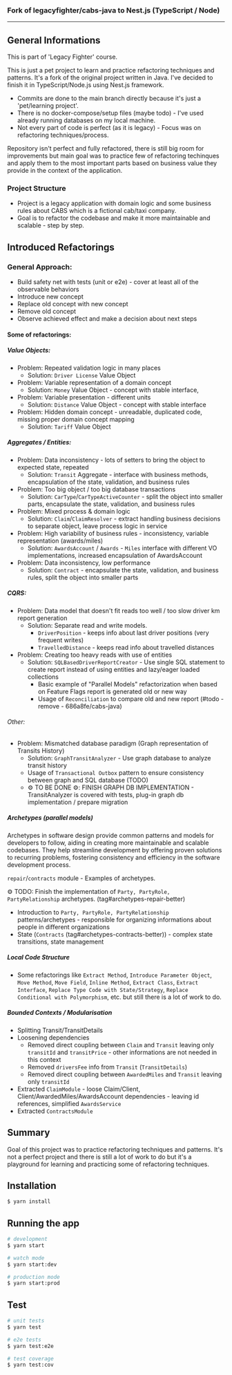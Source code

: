 ### Fork of legacyfighter/cabs-java to Nest.js (TypeScript / Node)

---

## General Informations

This is part of 'Legacy Fighter' course.

This is just a pet project to learn and practice refactoring techniques and patterns.
It's a fork of the original project written in Java. I've decided to finish it in TypeScript/Node.js using Nest.js framework.

- Commits are done to the main branch directly because it's just a 'pet/learning project'.
- There is no docker-compose/setup files (maybe todo) - I've used already running databases on my local machine.
- Not every part of code is perfect (as it is legacy) - Focus was on refactoring techniques/process.

Repository isn't perfect and fully refactored, there is still big room for improvements but main goal was to practice few of refactoring techinques and apply them to the most important parts based on business value they provide in the context of the application.

### Project Structure

- Project is a legacy application with domain logic and some business rules about CABS which is a fictional cab/taxi company.
- Goal is to refactor the codebase and make it more maintainable and scalable - step by step.

## Introduced Refactorings

### General Approach:

- Build safety net with tests (unit or e2e) - cover at least all of the observable behaviors
- Introduce new concept
- Replace old concept with new concept
- Remove old concept
- Observe achieved effect and make a decision about next steps

#### Some of refactorings:

##### Value Objects:

- Problem: Repeated validation logic in many places
  - Solution: `Driver License` Value Object
- Problem: Variable representation of a domain concept
  - Solution: `Money` Value Object - concept with stable interface,
- Problem: Variable presentation - different units
  - Solution: `Distance` Value Object - concept with stable interface
- Problem: Hidden domain concept - unreadable, duplicated code, missing proper domain concept mapping
  - Solution: `Tariff` Value Object

##### Aggregates / Entities:

- Problem: Data inconsistency - lots of setters to bring the object to expected state, repeated
  - Solution: `Transit` Aggregate - interface with business methods, encapsulation of the state, validation, and business rules
- Problem: Too big object / too big database transactions
  - Solution: `CarType`/`CarTypeActiveCounter` - split the object into smaller parts, encapsulate the state, validation, and business rules
- Problem: Mixed process & domain logic
  - Solution: `Claim`/`ClaimResolver` - extract handling business decisions to separate object, leave process logic in service
- Problem: High variability of business rules - inconsistency, variable representation (awards/miles)
  - Solution: `AwardsAccount` / `Awards` - `Miles` interface with different VO implementations, increased encapsulation of AwardsAccount
- Problem: Data inconsistency, low performance
  - Solution: `Contract` - encapsulate the state, validation, and business rules, split the object into smaller parts

##### CQRS:

- Problem: Data model that doesn't fit reads too well / too slow driver km report generation
  - Solution: Separate read and write models.
    - `DriverPosition` - keeps info about last driver positions (very frequent writes)
    - `TravelledDistance` - keeps read info about travelled distances
- Problem: Creating too heavy reads with use of entities
  - Solution: `SQLBasedDriverReportCreator` - Use single SQL statement to create report instead of using entities and lazy/eager loaded collections
    - Basic example of "Parallel Models" refactorization when based on Feature Flags report is generated old or new way
    - Usage of `Reconciliation` to compare old and new report (#todo - remove - 686a8fe/cabs-java)

###### Other:

- Problem: Mismatched database paradigm (Graph representation of Transits History)
  - Solution: `GraphTransitAnalyzer` - Use graph database to analyze transit history
  - Usage of `Transactional Outbox` pattern to ensure consistency between graph and SQL database (TODO)
  - ⚙️ TO BE DONE ⚙️: FINISH GRAPH DB IMPLEMENTATION - TransitAnalyzer is covered with tests, plug-in graph db implementation / prepare migration

##### Archetypes (parallel models)

Archetypes in software design provide common patterns and models for developers to follow, aiding in creating more maintainable and scalable codebases. They help streamline development by offering proven solutions to recurring problems, fostering consistency and efficiency in the software development process.

`repair`/`contracts` module - Examples of archetypes.

⚙️ TODO: Finish the implementation of `Party, PartyRole, PartyRelationship` archetypes. (tag#archetypes-repair-better)

- Introduction to `Party, PartyRole, PartyRelationship` patterns/archetypes - responsible for organizing informations about people in different organizations
- State (`Contracts` (tag#archetypes-contracts-better)) - complex state transitions, state management

##### Local Code Structure

- Some refactorings like `Extract Method`, `Introduce Parameter Object`, `Move Method`, `Move Field`, `Inline Method`, `Extract Class`, `Extract Interface`, `Replace Type Code with State/Strategy`, `Replace Conditional with Polymorphism`, etc. but still there is a lot of work to do.

##### Bounded Contexts / Modularisation

- Splitting Transit/TransitDetails
- Loosening dependencies
  - Removed direct coupling between `Claim` and `Transit` leaving only `transitId` and `transitPrice` - other informations are not needed in this context
  - Removed `driversFee` info from `Transit` (`TransitDetails`)
  - Removed direct coupling between `AwardedMiles` and `Transit` leaving only `transitId`
- Extracted `ClaimModule` - loose Claim/Client, Client/AwardedMiles/AwardsAccount dependencies - leaving id references, simplified `AwardsService`
- Extracted `ContractsModule`

## Summary

Goal of this project was to practice refactoring techniques and patterns. It's not a perfect project and there is still a lot of work to do but it's a playground for learning and practicing some of refactoring techniques.

## Installation

```bash
$ yarn install
```

## Running the app

```bash
# development
$ yarn start

# watch mode
$ yarn start:dev

# production mode
$ yarn start:prod
```

## Test

```bash
# unit tests
$ yarn test

# e2e tests
$ yarn test:e2e

# test coverage
$ yarn test:cov
```
